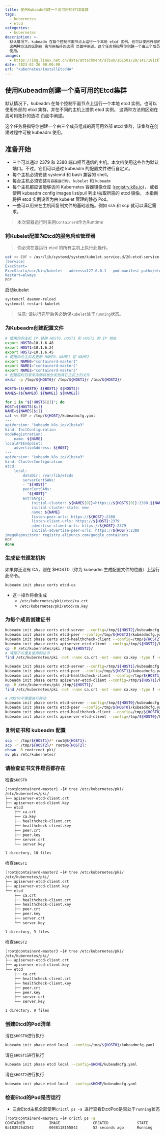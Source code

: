 ```yaml
---
title: 使用Kubeadm创建一个高可用的ETCD集群
tags:
  - kubernetes
  - etcd
categories:
  - kubernetes
description: >-
  默认情况下，kubeadm 在每个控制平面节点上运行一个本地 etcd 实例。也可以使用外部的 etcd 集群，并在不同的主机上提供 etcd 实例。
  这两种方法的区别在 高可用拓扑的选项 页面中阐述。这个任务将指导你创建一个由三个成员组成的高可用外部 etcd 集群，该集群在创建过程中可被 kubeadm
  使用。
images: 
  - https://img.linux.net.cn/data/attachment/album/201501/29/141718izklanww82qm888k.png
date: 2023-02-26 00:00:00
url: "kubernetes/InstallEtcdHA"
---
```


## 使用Kubeadm创建一个高可用的Etcd集群

默认情况下，kubeadm 在每个控制平面节点上运行一个本地 etcd 实例。也可以使用外部的 etcd 集群，并在不同的主机上提供 etcd 实例。 这两种方法的区别在 高可用拓扑的选项 页面中阐述。

这个任务将指导你创建一个由三个成员组成的高可用外部 etcd 集群，该集群在创建过程中可被 kubeadm 使用。

## 准备开始

- 三个可以通过 2379 和 2380 端口相互通信的主机。本文档使用这些作为默认端口。不过，它们可以通过 kubeadm 的配置文件进行自定义。
- 每个主机必须安装 systemd 和 bash 兼容的 shell。
- 每台主机必须安装`有容器运行时`、`kubelet` 和 `kubeadm`
- 每个主机都应该能够访问 Kubernetes 容器镜像仓库 ([registry.k8s.io](http://registry.k8s.io/))， 或者使用 kubeadm config images list/pull 列出/拉取所需的 etcd 镜像。 本指南将把 etcd 实例设置为由 kubelet 管理的静态 Pod。
- 一些可以用来在主机间复制文件的基础设施。例如 ssh 和 scp 就可以满足需求。

> 本次容器运行时采用`Containerd`作为Runtime

### 将Kubelet配置为Etcd的服务启动管理器

> 你必须在要运行 etcd 的所有主机上执行此操作。

```bash
cat << EOF > /usr/lib/systemd/system/kubelet.service.d/20-etcd-service-manager.conf 
[Service]
ExecStart=
ExecStart=/usr/bin/kubelet --address=127.0.0.1 --pod-manifest-path=/etc/kubernetes/manifests --cgroup-driver=systemd  --container-runtime=remote --container-runtime-endpoint=unix:///run/containerd/containerd.sock
Restart=always
EOF
```

启动kubelet

```bash
systemctl daemon-reload
systemctl restart kubelet
```

> 注意: 请执行完毕后务必确保`kubelet`处于`running`状态。

### 为Kubeadm创建配置文件
```bash
# 使用你的主机 IP 替换 HOST0、HOST1 和 HOST2 的 IP 地址
export HOST0=10.1.6.48
export HOST1=10.1.6.24
export HOST2=10.1.6.45
# 使用你的主机名更新 NAME0、NAME1 和 NAME2
export NAME0="containerd-master1"
export NAME1="containerd-master2"
export NAME2="containerd-master3"
# 创建临时目录来存储将被分发到其它主机上的文件
mkdir -p /tmp/${HOST0}/ /tmp/${HOST1}/ /tmp/${HOST2}/

HOSTS=(${HOST0} ${HOST1} ${HOST2})
NAMES=(${NAME0} ${NAME1} ${NAME2})

for i in "${!HOSTS[@]}"; do
HOST=${HOSTS[$i]}
NAME=${NAMES[$i]}
cat << EOF > /tmp/${HOST}/kubeadmcfg.yaml
---
apiVersion: "kubeadm.k8s.io/v1beta3"
kind: InitConfiguration
nodeRegistration:
    name: ${NAME}
localAPIEndpoint:
    advertiseAddress: ${HOST}
---
apiVersion: "kubeadm.k8s.io/v1beta3"
kind: ClusterConfiguration
etcd:
    local:
        dataDir: /var/lib/etcds
        serverCertSANs:
        - "${HOST}"
        peerCertSANs:
        - "${HOST}"
        extraArgs:
            initial-cluster: ${NAMES[0]}=https://${HOSTS[0]}:2380,${NAMES[1]}=https://${HOSTS[1]}:2380,${NAMES[2]}=https://${HOSTS[2]}:2380
            initial-cluster-state: new
            name: ${NAME}
            listen-peer-urls: https://${HOST}:2380
            listen-client-urls: https://${HOST}:2379
            advertise-client-urls: https://${HOST}:2379
            initial-advertise-peer-urls: https://${HOST}:2380
imageRepository: registry.aliyuncs.com/google_containers
EOF
done
```

### 生成证书颁发机构

如果你还没有 CA，则在 $HOST0（你为 kubeadm 生成配置文件的位置）上运行此命令。

```bash
kubeadm init phase certs etcd-ca
```

- 这一操作将会生成
  - `/etc/kubernetes/pki/etcd/ca.crt`
  - `/etc/kubernetes/pki/etcd/ca.key`

### 为每个成员创建证书

```bash
kubeadm init phase certs etcd-server --config=/tmp/${HOST2}/kubeadmcfg.yaml
kubeadm init phase certs etcd-peer --config=/tmp/${HOST2}/kubeadmcfg.yaml
kubeadm init phase certs etcd-healthcheck-client --config=/tmp/${HOST2}/kubeadmcfg.yaml
kubeadm init phase certs apiserver-etcd-client --config=/tmp/${HOST2}/kubeadmcfg.yaml
cp -R /etc/kubernetes/pki /tmp/${HOST2}/
# 清理不可重复使用的证书
find /etc/kubernetes/pki -not -name ca.crt -not -name ca.key -type f -delete

kubeadm init phase certs etcd-server --config=/tmp/${HOST1}/kubeadmcfg.yaml
kubeadm init phase certs etcd-peer --config=/tmp/${HOST1}/kubeadmcfg.yaml
kubeadm init phase certs etcd-healthcheck-client --config=/tmp/${HOST1}/kubeadmcfg.yaml
kubeadm init phase certs apiserver-etcd-client --config=/tmp/${HOST1}/kubeadmcfg.yaml
cp -R /etc/kubernetes/pki /tmp/${HOST1}/
find /etc/kubernetes/pki -not -name ca.crt -not -name ca.key -type f -delete

# HOST0不需要进行移动
kubeadm init phase certs etcd-server --config=/tmp/${HOST0}/kubeadmcfg.yaml
kubeadm init phase certs etcd-peer --config=/tmp/${HOST0}/kubeadmcfg.yaml
kubeadm init phase certs etcd-healthcheck-client --config=/tmp/${HOST0}/kubeadmcfg.yaml
kubeadm init phase certs apiserver-etcd-client --config=/tmp/${HOST0}/kubeadmcfg.yaml
```

### 复制证书和 kubeadm 配置

```bash
scp -r /tmp/${HOST1}/* root@${HOST1}:
scp -r /tmp/${HOST2}/* root@${HOST2}:
chown -R root:root pki/
mv pki /etc/kubernetes/
```

### 请检查证书文件是否都存在

检查`$HOST0`

```bash
[root@containerd-master1 ~]# tree /etc/kubernetes/pki/
/etc/kubernetes/pki/
├── apiserver-etcd-client.crt
├── apiserver-etcd-client.key
└── etcd
    ├── ca.crt
    ├── ca.key
    ├── healthcheck-client.crt
    ├── healthcheck-client.key
    ├── peer.crt
    ├── peer.key
    ├── server.crt
    └── server.key

1 directory, 10 files
```

检查`$HOST1`

```bash
[root@containerd-master2 ~]# tree /etc/kubernetes/pki/
/etc/kubernetes/pki/
├── apiserver-etcd-client.crt
├── apiserver-etcd-client.key
└── etcd
    ├── ca.crt
    ├── healthcheck-client.crt
    ├── healthcheck-client.key
    ├── peer.crt
    ├── peer.key
    ├── server.crt
    └── server.key

1 directory, 9 files
```

检查`$HOST2`

```bash
[root@containerd-master3 ~]# tree /etc/kubernetes/pki/
/etc/kubernetes/pki/
├── apiserver-etcd-client.crt
├── apiserver-etcd-client.key
└── etcd
    ├── ca.crt
    ├── healthcheck-client.crt
    ├── healthcheck-client.key
    ├── peer.crt
    ├── peer.key
    ├── server.crt
    └── server.key

1 directory, 9 files
```

### 创建Etcd的Pod清单

请在`$HOST0`进行执行

```bash
kubeadm init phase etcd local --config=/tmp/${HOST0}/kubeadmcfg.yaml
```

请在`$HOST1`进行执行

```bash
kubeadm init phase etcd local --config=$HOME/kubeadmcfg.yaml
```

请在`$HOST2`进行执行

```bash
kubeadm init phase etcd local --config=$HOME/kubeadmcfg.yaml
```

### 检查Etcd的Pod是否运行

- 三台Etcd主机全部使用`crictl ps -a `进行查看EtcdPod是否处于`running`状态

```bash
[root@containerd-master1 ~]# crictl ps -a
CONTAINER           IMAGE               CREATED             STATE               NAME                ATTEMPT             POD ID              POD
0a183925d2542       0048118155842       52 seconds ago      Running     
```